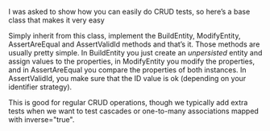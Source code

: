 I was asked to show how you can easily do CRUD tests, so here’s a base class that makes it very easy

<script src="https://gist.github.com/3685693.js?file=s1.cs"></script>

Simply inherit from this class, implement the BuildEntity, ModifyEntity, AssertAreEqual and AssertValidId methods and that’s it. Those methods are usually pretty simple. In BuildEntity you just create an <em>unpersisted</em> entity and assign values to the properties, in ModifyEntity you modify the properties, and in AssertAreEqual you compare the properties of both instances. In AssertValidId, you make sure that the ID value is ok (depending on your identifier strategy).

This is good for regular CRUD operations, though we typically add extra tests when we want to test cascades or one-to-many associations mapped with inverse="true".